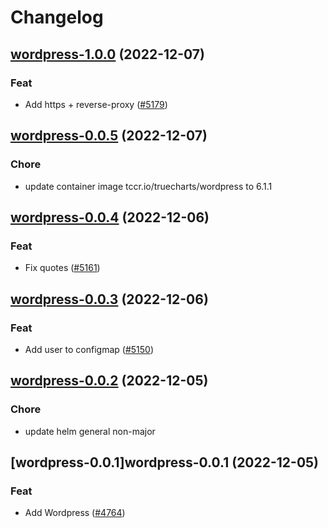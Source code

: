 # Changelog



## [wordpress-1.0.0](https://github.com/truecharts/charts/compare/wordpress-0.0.5...wordpress-1.0.0) (2022-12-07)

### Feat

- Add https + reverse-proxy ([#5179](https://github.com/truecharts/charts/issues/5179))
  
  


## [wordpress-0.0.5](https://github.com/truecharts/charts/compare/wordpress-0.0.4...wordpress-0.0.5) (2022-12-07)

### Chore

- update container image tccr.io/truecharts/wordpress to 6.1.1
  
  


## [wordpress-0.0.4](https://github.com/truecharts/charts/compare/wordpress-0.0.3...wordpress-0.0.4) (2022-12-06)

### Feat

- Fix quotes ([#5161](https://github.com/truecharts/charts/issues/5161))
  
  


## [wordpress-0.0.3](https://github.com/truecharts/charts/compare/wordpress-0.0.2...wordpress-0.0.3) (2022-12-06)

### Feat

- Add user to configmap ([#5150](https://github.com/truecharts/charts/issues/5150))
  
  


## [wordpress-0.0.2](https://github.com/truecharts/charts/compare/wordpress-0.0.1...wordpress-0.0.2) (2022-12-05)

### Chore

- update helm general non-major
  
  


## [wordpress-0.0.1]wordpress-0.0.1 (2022-12-05)

### Feat

- Add Wordpress ([#4764](https://github.com/truecharts/charts/issues/4764))
  
  